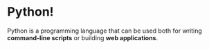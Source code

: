 <h1>Python!</h1>

<p>Python is a programming language that can be used both for writing <strong>command-line scripts</strong> or building <strong>web applications</strong>.</p>

